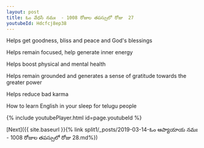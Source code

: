 ```yaml
---
layout: post
title: ఓం వేధసే నమః  - 1008 రోజుల తపస్సులో రోజు  27
youtubeId: Hdcfcj8ep38
---
```

 
 
Helps get goodness, bliss and peace and God's blessings
 
Helps remain focused, help generate inner energy 
 
Helps boost physical and mental health 
 
Helps remain grounded and generates a sense of gratitude towards the greater power 
 
Helps reduce bad karma
 
How to learn English in your sleep for telugu people
 
 
 
 


{% include youtubePlayer.html id=page.youtubeId %}
 
[Next]({{ site.baseurl }}{% link split1/_posts/2019-03-14-ఓం ఆప్యాయాయ నమః   - 1008 రోజుల తపస్సులో రోజు  28.md%})
 
